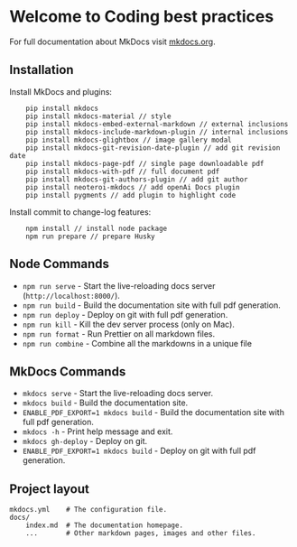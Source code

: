 # Welcome to Coding best practices

For full documentation about MkDocs visit [mkdocs.org](https://www.mkdocs.org).

## Installation

Install MkDocs and plugins: 

```shell
    pip install mkdocs      
    pip install mkdocs-material // style
    pip install mkdocs-embed-external-markdown // external inclusions
    pip install mkdocs-include-markdown-plugin // internal inclusions
    pip install mkdocs-glightbox // image gallery modal
    pip install mkdocs-git-revision-date-plugin // add git revision date
    pip install mkdocs-page-pdf // single page downloadable pdf
    pip install mkdocs-with-pdf // full document pdf
    pip install mkdocs-git-authors-plugin // add git author
    pip install neoteroi-mkdocs // add openAi Docs plugin
    pip install pygments // add plugin to highlight code
```

Install commit to change-log features:

```shell
    npm install // install node package
    npm run prepare // prepare Husky
```

## Node Commands
* `npm run serve` - Start the live-reloading docs server (`http://localhost:8000/`).
* `npm run build` - Build the documentation site with full pdf generation.
* `npm run deploy` - Deploy on git with full pdf generation.
* `npm run kill` - Kill the dev server process (only on Mac).
* `npm run format` - Run Prettier on all markdown files.
* `npm run combine` - Combine all the markdowns in a unique file

## MkDocs Commands
* `mkdocs serve` - Start the live-reloading docs server.
* `mkdocs build` - Build the documentation site.
* `ENABLE_PDF_EXPORT=1 mkdocs build` - Build the documentation site with full pdf generation.
* `mkdocs -h` - Print help message and exit.
* `mkdocs gh-deploy` - Deploy on git.
* `ENABLE_PDF_EXPORT=1 mkdocs build` - Deploy on git with full pdf generation.
 
## Project layout

    mkdocs.yml    # The configuration file.
    docs/
        index.md  # The documentation homepage.
        ...       # Other markdown pages, images and other files.

